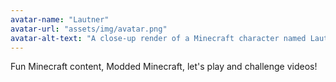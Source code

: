 ```yaml
---
avatar-name: "Lautner"
avatar-url: "assets/img/avatar.png"
avatar-alt-text: "A close-up render of a Minecraft character named Lautner with a friendly, smiling expression. Lautner has a medium tan skin tone, brown eyes with white glints, and dark, straight eyebrows. The mouth is open in a small smile, showing a hint of white teeth. A neatly groomed square beard frames the lower half of the face. Black hair covers the top of the head in a rectangular shape. Lautner is wearing a dark shirt or jacket. The background is a soft gradient, fading from purple to light blue, adding a calm, inviting feel."
---
```


Fun Minecraft content, Modded Minecraft, let's play and challenge videos!
